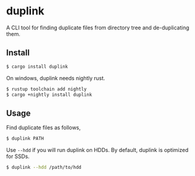 # duplink
A CLI tool for finding duplicate files from directory tree and de-duplicating them.

## Install
```sh
$ cargo install duplink
```

On windows, duplink needs nightly rust.
```sh
$ rustup toolchain add nightly
$ cargo +nightly install duplink
```

## Usage
Find duplicate files as follows,
```sh
$ duplink PATH
```

Use `--hdd` if you will run duplink on HDDs. By default, duplink is optimized for SSDs.
```sh
$ duplink --hdd /path/to/hdd
```
